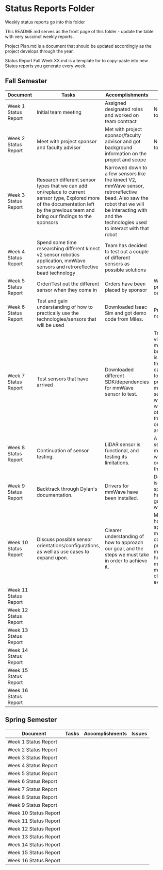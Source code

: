 # Status Reports Folder

Weekly status reports go into this folder

This README.md serves as the front page of this folder - update the table with very succinct weekly reports.

Project Plan.md is a document that should be updated accordingly as the project develops through the year.

Status Report Fall Week XX.md is a template for to copy-paste into new Status reports you generate every week.

## Fall Semester

| Document | Tasks | Accomplishments | Issues |
|---|---|---|---|
| Week 1 Status Report | Initial team meeting | Assigned designated roles and worked on team contract | No problems to report! |
| Week 2 Status Report | Meet with project sponsor and faculty advisor| Met with project sponsor/faculty advisor and got background information on the project and scope | No problems to report! |
| Week 3 Status Report | Research different sensor types that we can add on/replace to current sensor type, Explored more of the documentation left by the previous team and bring our findings to the sponsors | Narrowed down to a few sensors like the kinect V2, mmWave sensor, retroreflective bead. Also saw the robot that we will be interacting with and the technologies used to interact with that robot | |
| Week 4 Status Report | Spend some time researching different kinect v2 sensor robotics application, mmWave sensors and retroreflective bead technology | Team has decided to test out a couple of different sensors as possible solutions | |
| Week 5 Status Report | Order/Test out the different sensor when they come in | Orders have been placed by sponsor | Waiting on product to test out |
| Week 6 Status Report | Test and gain understanding of how to practically use the technologies/sensors that will be used| Downloaded Isaac Sim and got demo code from Miles. | Product has not arrived |
| Week 7 Status Report | Test sensors that have arrived | Downloaded different SDK/dependencies for mmWave sensor to test. | Tried to visualize mmWave data but ran into an issue where the visualizer can't connect to the COM ports of the mmWave sensor. And we are still waiting on the other sensors that was ordered to arrive. |
| Week 8 Status Report | Continuation of sensor testing. | LiDAR sensor is functional, and testing its limitations. | A little trouble setting up mmWave, Sam will be taking over setup for this sensor. |
| Week 9 Status Report | Backtrack through Dylan's documentation. | Drivers for mmWave have been installed. | Documentation is a little sparse, will have to fill in gaps along the way. |
| Week 10 Status Report | Discuss possible sensor orientations/configurations, as well as use cases to expand upon. | Clearer understanding of how to approach our goal, and the steps we must take in order to achieve it. | Misdirection of how to approach making sensor configuration prior to meeting, however meeting with mentors cleared everything up. |
| Week 11 Status Report | | | |
| Week 12 Status Report | | | |
| Week 13 Status Report | | | |
| Week 14 Status Report | | | |
| Week 15 Status Report | | | |
| Week 16 Status Report | | | |

## Spring Semester

| Document | Tasks | Accomplishments| Issues |
|---|---|---|---|
| Week 1 Status Report | | | |
| Week 2 Status Report | | | |
| Week 3 Status Report | | | |
| Week 4 Status Report | | | |
| Week 5 Status Report | | | |
| Week 6 Status Report | | | |
| Week 7 Status Report | | | |
| Week 8 Status Report | | | |
| Week 9 Status Report | | | |
| Week 10 Status Report | | | |
| Week 11 Status Report | | | |
| Week 12 Status Report | | | |
| Week 13 Status Report | | | |
| Week 14 Status Report | | | |
| Week 15 Status Report | | | |
| Week 16 Status Report | | | |
